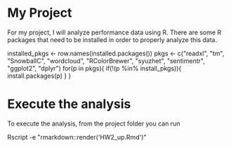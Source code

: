 # My Project
For my project, I will analyze performance data using R. 
There are some R packages that need to be installed in order to properly analyze this data.

installed_pkgs <- row.names(installed.packages())
pkgs <- c("readxl", "tm", "SnowballC", "wordcloud", "RColorBrewer", "syuzhet", "sentimentr", "ggplot2", "dplyr")
for(p in pkgs){
	if(!(p %in% install_pkgs)){
		install.packages(p)
	}
}


# Execute the analysis
To execute the analysis, from the project folder you can run

Rscript -e "rmarkdown::render('HW2_up.Rmd')"

